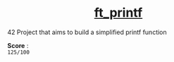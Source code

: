 <h1 align="center"><u>ft_printf</u></h1>
42 Project that aims to build a simplified printf function

**Score** : 
<br>
`125/100`
